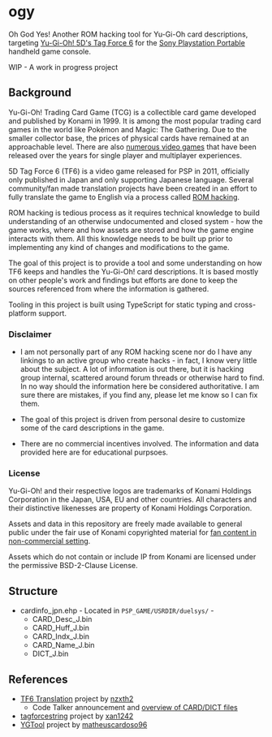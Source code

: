 # ogy
Oh God Yes! Another ROM hacking tool for Yu-Gi-Oh card descriptions, targeting [Yu-Gi-Oh! 5D's Tag Force 6](https://en.wikipedia.org/wiki/Yu-Gi-Oh!_5D%27s) for the [Sony Playstation Portable](https://en.wikipedia.org/wiki/PlayStation_Portable) handheld game console.

WIP - A work in progress project

## Background
Yu-Gi-Oh! Trading Card Game (TCG) is a collectible card game developed and published by Konami in 1999. It is among the most popular trading card games in the world like Pokémon and Magic: The Gathering. Due to the smaller collector base, the prices of physical cards have remained at an approachable level. There are also [numerous video games](https://en.wikipedia.org/wiki/List_of_Yu-Gi-Oh!_video_games) that have been released over the years for single player and multiplayer experiences.

5D Tag Force 6 (TF6) is a video game released for PSP in 2011, officially only published in Japan and only supporting Japanese language. Several community/fan made translation projects have been created in an effort to fully translate the game to English via a process called [ROM hacking](https://en.wikipedia.org/wiki/ROM_hacking).

ROM hacking is tedious process as it requires technical knowledge to build understanding of an otherwise undocumented and closed system - how the game works, where and how assets are stored and how the game engine interacts with them. All this knowledge needs to be built up prior to implementing any kind of changes and modifications to the game.

The goal of this project is to provide a tool and some understanding on how TF6 keeps and handles the Yu-Gi-Oh! card descriptions. It is based mostly on other people's work  and findings but efforts are done to keep the sources referenced from where the information is gathered.

Tooling in this project is built using TypeScript for static typing and cross-platform support.

### Disclaimer

- I am not personally part of any ROM hacking scene nor do I have any linkings to an active group who create hacks - in fact, I know very little about the subject. A lot of information is out there, but it is hacking group internal, scattered around forum threads or otherwise hard to find. In no way should the information here be considered authoritative. I am sure there are mistakes, if you find any, please let me know so I can fix them.

- The goal of this project is driven from personal desire to customize some of the card descriptions in the game.

- There are no commercial incentives involved. The information and data provided here are for educational purpsoes.

### License

Yu-Gi-Oh! and their respective logos are trademarks of Konami Holdings Corporation in the Japan, USA, EU and other countries. All characters and their distinctive likenesses are property of Konami Holdings Corporation.

Assets and data in this repository are freely made available to general public under the fair use of Konami copyrighted material for [fan content in non-commercial setting](https://eu-support.konami.com/hc/en-gb/articles/9648771731479-Copyrights-Career-Opportunities-Goodies).

Assets which do not contain or include IP from Konami are licensed under the permissive BSD-2-Clause License.

## Structure

- cardinfo_jpn.ehp - Located in `PSP_GAME/USRDIR/duelsys/` - 
  - CARD_Desc_J.bin
  - CARD_Huff_J.bin
  - CARD_Indx_J.bin
  - CARD_Name_J.bin
  - DICT_J.bin

## References

- [TF6 Translation](https://github.com/nzxth2/tf6-translation) project by [nzxth2](https://github.com/nzxth2)
  - Code Talker announcement and [overview of CARD/DICT files](https://gbatemp.net/threads/yu-gi-oh-5ds-tag-force-6-translation-project.351972/page-41#post-9627016)
- [tagforcestring](https://github.com/xan1242/tagforcestring) project by [xan1242](https://github.com/xan1242)
- [YGTool](https://github.com/matheuscardoso96/YGTool) project by [matheuscardoso96](https://github.com/matheuscardoso96)
